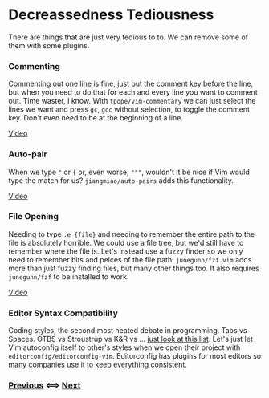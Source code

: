 # Decreassedness Tediousness

There are things that are just very tedious to to. We can remove some of them
with some plugins.

### Commenting

Commenting out one line is fine, just put the comment key before the line, but
when you need to do that for each and every line you want to comment out. Time
waster, I know. With `tpope/vim-commentary` we can just select the lines we want
and press `gc`, `gcc` without selection, to toggle the comment key. Don't even
need to be at the beginning of a line.

[Video](https://youtu.be/y9wXOtoIX3U)

### Auto-pair

When we type `"` or `{` or, even worse, `"""`, wouldn't it be nice if Vim would
type the match for us? `jiangmiao/auto-pairs` adds this functionality.

[Video](https://youtu.be/XEhjfzRaTJI)

### File Opening

Needing to type `:e {file}` and needing to remember the entire path to the file
is absolutely horrible. We could use a file tree, but we'd still have to
remember where the file is. Let's instead use a fuzzy finder so we only need to
remember bits and peices of the file path. `junegunn/fzf.vim` adds more than
just fuzzy finding files, but many other things too. It also requires
`junegunn/fzf` to be installed to work.

[Video](https://youtu.be/0QcURNn-JII)

### Editor Syntax Compatibility

Coding styles, the second most heated debate in programming. Tabs vs
Spaces. OTBS vs Stroustrup vs K&R vs ... [just look at this
list](https://www.wikiwand.com/en/Indentation_style). Let's just let Vim
autoconfig itself to other's styles when we open their project with
`editorconfig/editorconfig-vim`. Editorconfig has plugins for most editors so
many companies use it to keep everything consistent.

### [Previous](/Tutorial/04_Pretty_but_Useful.md) <==> [Next](/Tutorial/06_Remember_Which-Key.md)
